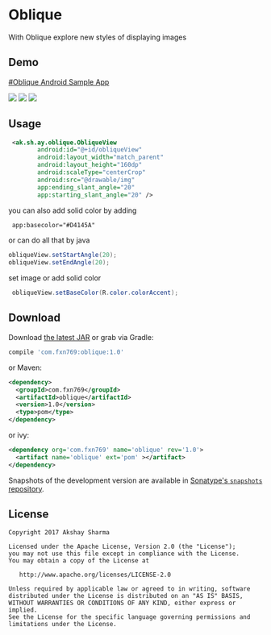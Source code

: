 Oblique
=======

With Oblique explore new styles of displaying images

Demo
----
[#Oblique Android Sample App][1]

![](media/media_0.png)
![](media/media_1.png)
![](media/media_2.gif)


Usage
-----

```xml
 <ak.sh.ay.oblique.ObliqueView
        android:id="@+id/obliqueView"
        android:layout_width="match_parent"
        android:layout_height="160dp"
        android:scaleType="centerCrop"
        android:src="@drawable/img"
        app:ending_slant_angle="20"
        app:starting_slant_angle="20" />
```
you can also add solid color by adding

```xml
 app:basecolor="#D4145A"
```

or can do all that by java
```groovy
obliqueView.setStartAngle(20);
obliqueView.setEndAngle(20);
```
set image or add solid color
```java
 obliqueView.setBaseColor(R.color.colorAccent);
```

Download
--------

Download [the latest JAR][2] or grab via Gradle:
```groovy
compile 'com.fxn769:oblique:1.0'
```
or Maven:
```xml
<dependency>
  <groupId>com.fxn769</groupId>
  <artifactId>oblique</artifactId>
  <version>1.0</version>
  <type>pom</type>
</dependency>
```
or ivy:
```xml
<dependency org='com.fxn769' name='oblique' rev='1.0'>
  <artifact name='oblique' ext='pom' ></artifact>
</dependency>
```

Snapshots of the development version are available in [Sonatype's `snapshots` repository][snap].



License
--------

    Copyright 2017 Akshay Sharma

    Licensed under the Apache License, Version 2.0 (the "License");
    you may not use this file except in compliance with the License.
    You may obtain a copy of the License at

       http://www.apache.org/licenses/LICENSE-2.0

    Unless required by applicable law or agreed to in writing, software
    distributed under the License is distributed on an "AS IS" BASIS,
    WITHOUT WARRANTIES OR CONDITIONS OF ANY KIND, either express or implied.
    See the License for the specific language governing permissions and
    limitations under the License.


 [1]: https://play.google.com/store/apps/details?id=ak.sh.ay.app
 [2]: https://dl.bintray.com/fxn769/android_projects/com/fxn769/oblique/1.0/oblique-1.0-sources.jar
 [snap]: https://oss.sonatype.org/content/repositories/snapshots/
